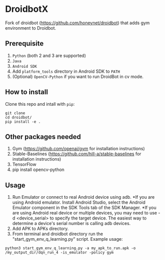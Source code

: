 # DroidbotX
Fork of droidbot (https://github.com/honeynet/droidbot) that adds gym environment to Droidbot.

## Prerequisite
1. `Python` (both 2 and 3 are supported)
2. `Java`
3. `Android SDK`
4. Add `platform_tools` directory in Android SDK to `PATH`
5. (Optional) `OpenCV-Python` if you want to run DroidBot in cv mode.

## How to install
Clone this repo and intall with `pip`:

```shell
git clone
cd droidbot/
pip install -e .
```
## Other packages needed
1. Gym (https://github.com/openai/gym for installation instructions)
2. Stable-Baselines (https://github.com/hill-a/stable-baselines for installation instructions)
3. TensorFlow
4. pip install opencv-python

## Usage
1. Run Emulator or connect to real Android device using adb.
*If you are using Android emulator. Install Android Studio, select the Android Emulator component in the SDK Tools tab of the SDK Manager. 
*If you are using Android real device or multiple devices, you may need to use -d <device_serial> to specify the target device. The easiest way to determine a device's serial number is calling adb devices.
2. Add APK to APKs directory.
3. From terminal and droidbot directory run the "start_gym_env_q_learning.py" script. Example usage: 

``` python3 start_gym_env_q_learning.py -a my_apk_to_run.apk -o /my_output_dir/dqn_run_4 -is_emulator -policy gym ```

